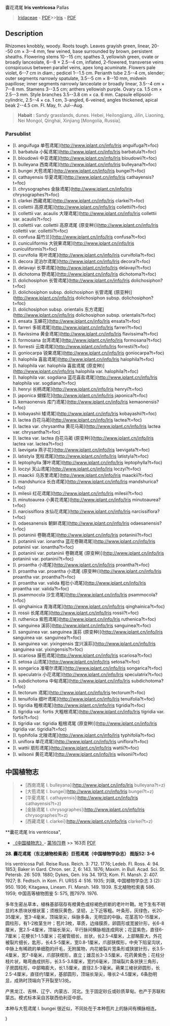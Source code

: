 囊花鸢尾 **Iris ventricosa** Pallas

> [Iridaceae](http://www.iplant.cn/info/Iridaceae?t=foc) - [PDF](http://www.iplant.cn/foc/pdf/Iridaceae.pdf)>>[Iris](http://www.iplant.cn/info/Iris?t=foc) - [PDF](http://www.iplant.cn/foc/pdf/Iris.pdf)

## Description

Rhizomes knobbly, woody. Roots tough. Leaves grayish green, linear, 20--50 cm × 3--4 mm, few veined, base surrounded by brown, persistent sheaths. Flowering stems 10--15 cm; spathes 3, yellowish green, ovate or broadly lanceolate, 6--8 × 2.5--4 cm, inflated, 2-flowered, transverse veins conspicuous between parallel veins, apex long acuminate. Flowers pale violet, 6--7 cm in diam.; pedicel 1--1.5 cm. Perianth tube 2.5--4 cm, slender; outer segments narrowly spatulate, 3.5--5 cm × 8--10 mm, midvein papillose; inner segments narrowly lanceolate or broadly linear, 3.5--4 cm × 7--8 mm. Stamens 3--3.5 cm; anthers yellowish purple. Ovary ca. 1.5 cm × 2.5--3 mm. Style branches 3.5--3.8 cm × ca. 6 mm. Capsule ellipsoid-cylindric, 2.5--4 × ca. 1 cm, 3-angled, 6-veined, angles thickened, apical beak 2--4.5 cm. Fl. May, fr. Jul--Aug.

> **Habait** : 
> Sandy grasslands, dunes. Hebei, Heilongjiang, Jilin, Liaoning, Nei Mongol, Qinghai, Xinjiang [Mongolia, Russia].

### Parsublist

* [I.  anguifuga  单苞鸢尾](http://www.iplant.cn/info/Iris anguifuga?t=foc)
* [I.  barbatula  小髯鸢尾](http://www.iplant.cn/info/Iris barbatula?t=foc)
* [I.  bloudowii  中亚鸢尾](http://www.iplant.cn/info/Iris bloudowii?t=foc)
* [I.  bulleyana  西南鸢尾](http://www.iplant.cn/info/Iris bulleyana?t=foc)
* [I.  bungei  大苞鸢尾](http://www.iplant.cn/info/Iris bungei?t=foc)
* [I.  cathayensis  华夏鸢尾](http://www.iplant.cn/info/Iris cathayensis?t=foc)
* [I.  chrysographes  金脉鸢尾](http://www.iplant.cn/info/Iris chrysographes?t=foc)
* [I.  clarkei  西藏鸢尾](http://www.iplant.cn/info/Iris clarkei?t=foc)
* [I.  collettii  高原鸢尾](http://www.iplant.cn/info/Iris collettii?t=foc)
* [I.  collettii var. acaulis  大理鸢尾](http://www.iplant.cn/info/Iris collettii var. acaulis?t=foc)
* [I.  collettii var. collettii  高原鸢尾 (原变种)](http://www.iplant.cn/info/Iris collettii var. collettii?t=foc)
* [I.  confusa  扁竹兰](http://www.iplant.cn/info/Iris confusa?t=foc)
* [I.  cuniculiformis  大锐果鸢尾](http://www.iplant.cn/info/Iris cuniculiformis?t=foc)
* [I.  curvifolia  弯叶鸢尾](http://www.iplant.cn/info/Iris curvifolia?t=foc)
* [I.  decora  泥泊尔鸢尾](http://www.iplant.cn/info/Iris decora?t=foc)
* [I.  delavayi  长葶鸢尾](http://www.iplant.cn/info/Iris delavayi?t=foc)
* [I.  dichotoma  野鸢尾](http://www.iplant.cn/info/Iris dichotoma?t=foc)
* [I.  dolichosiphon  长管鸢尾](http://www.iplant.cn/info/Iris dolichosiphon?t=foc)
* [I.  dolichosiphon subsp. dolichosiphon  长管鸢尾 (原亚种)](http://www.iplant.cn/info/Iris dolichosiphon subsp. dolichosiphon?t=foc)
* [I.  dolichosiphon subsp. orientalis  东方鸢尾](http://www.iplant.cn/info/Iris dolichosiphon subsp. orientalis?t=foc)
* [I.  ensata  玉蝉花](http://www.iplant.cn/info/Iris ensata?t=foc)
* [I.  farreri  多斑鸢尾](http://www.iplant.cn/info/Iris farreri?t=foc)
* [I.  flavissima  黄金鸢尾](http://www.iplant.cn/info/Iris flavissima?t=foc)
* [I.  formosana  台湾鸢尾](http://www.iplant.cn/info/Iris formosana?t=foc)
* [I.  forrestii  云南鸢尾](http://www.iplant.cn/info/Iris forrestii?t=foc)
* [I.  goniocarpa  锐果鸢尾](http://www.iplant.cn/info/Iris goniocarpa?t=foc)
* [I.  halophila  喜盐鸢尾](http://www.iplant.cn/info/Iris halophila?t=foc)
* [I.  halophila var. halophila  喜盐鸢尾 (原变种)](http://www.iplant.cn/info/Iris halophila var. halophila?t=foc)
* [I.  halophila var. sogdiana  蓝花喜盐鸢尾](http://www.iplant.cn/info/Iris halophila var. sogdiana?t=foc)
* [I.  henryi  长柄鸢尾](http://www.iplant.cn/info/Iris henryi?t=foc)
* [I.  japonica  蝴蝶花](http://www.iplant.cn/info/Iris japonica?t=foc)
* [I.  kemaonensis  库门鸢尾](http://www.iplant.cn/info/Iris kemaonensis?t=foc)
* [I.  kobayashii  矮鸢尾](http://www.iplant.cn/info/Iris kobayashii?t=foc)
* [I.  lactea  白花马蔺](http://www.iplant.cn/info/Iris lactea?t=foc)
* [I.  lactea var. chrysantha  黄花马蔺](http://www.iplant.cn/info/Iris lactea var. chrysantha?t=foc)
* [I.  lactea var. lactea  白花马蔺 (原变种)](http://www.iplant.cn/info/Iris lactea var. lactea?t=foc)
* [I.  laevigata  燕子花](http://www.iplant.cn/info/Iris laevigata?t=foc)
* [I.  latistyla  宽柱鸢尾](http://www.iplant.cn/info/Iris latistyla?t=foc)
* [I.  leptophylla  薄叶鸢尾](http://www.iplant.cn/info/Iris leptophylla?t=foc)
* [I.  loczyi  天山鸢尾](http://www.iplant.cn/info/Iris loczyi?t=foc)
* [I.  maackii  乌苏里鸢尾](http://www.iplant.cn/info/Iris maackii?t=foc)
* [I.  mandshurica  长白鸢尾](http://www.iplant.cn/info/Iris mandshurica?t=foc)
* [I.  milesii  红花鸢尾](http://www.iplant.cn/info/Iris milesii?t=foc)
* [I.  minutoaurea  小黄花鸢尾](http://www.iplant.cn/info/Iris minutoaurea?t=foc)
* [I.  narcissiflora  水仙花鸢尾](http://www.iplant.cn/info/Iris narcissiflora?t=foc)
* [I.  odaesanensis  朝鲜鸢尾](http://www.iplant.cn/info/Iris odaesanensis?t=foc)
* [I.  potaninii  卷鞘鸢尾](http://www.iplant.cn/info/Iris potaninii?t=foc)
* [I.  potaninii var. ionantha  蓝花卷鞘鸢尾](http://www.iplant.cn/info/Iris potaninii var. ionantha?t=foc)
* [I.  potaninii var. potaninii  卷鞘鸢尾 (原变种)](http://www.iplant.cn/info/Iris potaninii var. potaninii?t=foc)
* [I.  proantha  小鸢尾](http://www.iplant.cn/info/Iris proantha?t=foc)
* [I.  proantha var. proantha  小鸢尾 (原变种)](http://www.iplant.cn/info/Iris proantha var. proantha?t=foc)
* [I.  proantha var. valida  粗壮小鸢尾](http://www.iplant.cn/info/Iris proantha var. valida?t=foc)
* [I.  psammocola  沙生鸢尾](http://www.iplant.cn/info/Iris psammocola?t=foc)
* [I.  qinghainica  青海鸢尾](http://www.iplant.cn/info/Iris qinghainica?t=foc)
* [I.  rossii  长尾鸢尾](http://www.iplant.cn/info/Iris rossii?t=foc)
* [I.  ruthenica  紫苞鸢尾](http://www.iplant.cn/info/Iris ruthenica?t=foc)
* [I.  sanguinea  溪荪](http://www.iplant.cn/info/Iris sanguinea?t=foc)
* [I.  sanguinea var. sanguinea  溪荪 (原变种)](http://www.iplant.cn/info/Iris sanguinea var. sanguinea?t=foc)
* [I.  sanguinea var. yixingensis  宜兴溪荪](http://www.iplant.cn/info/Iris sanguinea var. yixingensis?t=foc)
* [I.  scariosa  膜苞鸢尾](http://www.iplant.cn/info/Iris scariosa?t=foc)
* [I.  setosa  山鸢尾](http://www.iplant.cn/info/Iris setosa?t=foc)
* [I.  songarica  准噶尔鸢尾](http://www.iplant.cn/info/Iris songarica?t=foc)
* [I.  speculatrix  小花鸢尾](http://www.iplant.cn/info/Iris speculatrix?t=foc)
* [I.  subdichotoma  中甸鸢尾](http://www.iplant.cn/info/Iris subdichotoma?t=foc)
* [I.  tectorum  鸢尾](http://www.iplant.cn/info/Iris tectorum?t=foc)
* [I.  tenuifolia  细叶鸢尾](http://www.iplant.cn/info/Iris tenuifolia?t=foc)
* [I.  tigridia  粗根鸢尾](http://www.iplant.cn/info/Iris tigridia?t=foc)
* [I.  tigridia var. fortis  大粗根鸢尾](http://www.iplant.cn/info/Iris tigridia var. fortis?t=foc)
* [I.  tigridia var. tigridia  粗根鸢尾 (原变种)](http://www.iplant.cn/info/Iris tigridia var. tigridia?t=foc)
* [I.  typhifolia  北陵鸢尾](http://www.iplant.cn/info/Iris typhifolia?t=foc)
* [I.  uniflora  单花鸢尾](http://www.iplant.cn/info/Iris uniflora?t=foc)
* [I.  wattii  扇形鸢尾](http://www.iplant.cn/info/Iris wattii?t=foc)
* [I.  wilsonii  黄花鸢尾](http://www.iplant.cn/info/Iris wilsonii?t=foc)

## 中国植物志

> * [西南鸢尾  I.  bulleyana](http://www.iplant.cn/info/Iris bulleyana?t=z)
> * [大苞鸢尾  I.  bungei](http://www.iplant.cn/info/Iris bungei?t=z)
> * [华夏鸢尾  I.  cathayensis](http://www.iplant.cn/info/Iris cathayensis?t=z)
> * [金脉鸢尾  I.  chrysographes](http://www.iplant.cn/info/Iris chrysographes?t=z)
> * [西藏鸢尾  I.  clarkei](http://www.iplant.cn/info/Iris clarkei?t=z)

**囊花鸢尾 Iris ventricosa",

* [《中国植物志》](http://www.iplant.cn/frps)- [第16(1)卷](http://www.iplant.cn/frps/vol/16(1)) >> 163页 [PDF](http://www.iplant.cn/frps/pdf/16(1)/163a.pdf)

**28. 囊花鸢尾（东北植物检索表）巨苞鸢尾（中国植物学杂志） 图版52: 3-6**

Iris ventricosa Pall. Reise Russ. Reich. 3: 712. 1776; Ledeb. Fl. Ross. 4: 94. 1853; Baker in Gard. Chron. ser. 2, 6: 143. 1876; Maxim. in Bull. Acad. Sci. St. Petersb. 26: 509. 1880; Dykes, Gen. Iris 34. 1913; Kom. Fl. Mansh. 2: 407. 1927; B. Fedtsch. in Kom. Fl. URSS 4: 516. 1935; 刘瑛, 中国植物学杂志 3 (2): 950. 1936; Kitagawa, Lineam. Fl. Mansh. 149. 1939. 东北植物检索表 586. 1959; 中国高等植物图鉴 5: 575, 图7979. 1976.

多年生密丛草本，植株基部宿存有橙黄色或棕褐色折断的老叶叶鞘。地下生有不明显的木质块状根状茎；须根灰黄色，坚韧，上下近等粗。叶条形，灰绿色，长20-35厘米，宽3-4毫米，顶端渐尖，纵脉多条，无明显的中脉。花茎高10-15厘米，圆柱形，有1-2枚茎生叶；苞片3枚，草质，边缘膜质，卵圆形或宽披针形，长6-8厘米，宽2.5-4厘米，顶端长渐尖，平行脉间横脉相连成网状；花蓝紫色，直径6-7厘米；花梗长1-1.5厘米；花被管细长，丝状，长2.5-4厘米，上部略膨大，外花被裂片细长，匙形，长4.5-5厘米，宽0.8-1厘米，爪部狭楔形，中央下陷呈沟状，中脉上有稀疏的单细胞的纤毛，无附属物，内花被裂片宽条形或狭披针形，长3.5-4厘米，宽7-8毫米，爪部狭楔形，直立；雄蕊长3-3.5厘米，花药黄紫色；花柱分枝片状，略弯曲成拱形，长3.5-3.8厘米，宽约6毫米，顶端裂片条状狭三角形，子房圆柱形，中部略膨大，长1.5厘米，直径2.5-3毫米。蒴果三棱状卵圆形，长2.5-4厘米，直径约1厘米，基部圆形，顶端长渐尖，喙长2-4.5厘米，6条肋明显，成熟时顶端向下开裂至1/3处。

产黑龙江、吉林、辽宁、内蒙古、河北。生于固定砂丘或砂质草甸。也产于苏联和蒙古。模式标本采自苏联西伯利亚中部。

本种与大苞鸢尾 I. bungei 很近似，不同处在于本种苞片上的脉间有横脉相连。

}